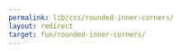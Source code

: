 ```yaml
---
permalink: lib/css/rounded-inner-corners/
layout: redirect
target: fun/rounded-inner-corners/
---
```



